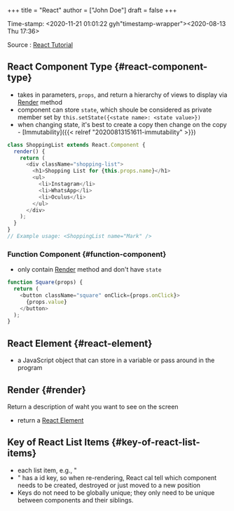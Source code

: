 +++
title = "React"
author = ["John Doe"]
draft = false
+++

Time-stamp: <2020-11-21 01:01:22 gyh"timestamp-wrapper"><span class="timestamp">&lt;2020-08-13 Thu 17:36&gt;</span></span>

Source
: [React Tutorial](https://reactjs.org/tutorial/tutorial.html)


## React Component Type {#react-component-type}

-   takes in parameters, `props`, and return a hierarchy of views to display via [Render](#render) method
-   component can store `state`, which shoule be considered as private member
    set by `this.setState({<state name>: <state value>})`
-   when changing state, it's best to create a copy then change on the copy - [Immutability]({{< relref "20200813151611-immutability" >}})

<!--listend-->

```javascript
class ShoppingList extends React.Component {
  render() {
    return (
      <div className="shopping-list">
        <h1>Shopping List for {this.props.name}</h1>
        <ul>
          <li>Instagram</li>
          <li>WhatsApp</li>
          <li>Oculus</li>
        </ul>
      </div>
    );
  }
}
// Example usage: <ShoppingList name="Mark" />
```


### Function Component {#function-component}

-   only contain [Render](#render) method and don't have `state`

<!--listend-->

```javascript
function Square(props) {
  return (
    <button className="square" onClick={props.onClick}>
      {props.value}
    </button>
  );
}
```


## React Element {#react-element}

-   a JavaScript object that can store in a variable or pass around in the program


## Render {#render}

Return a description of waht you want to see on the screen

-   return a [React Element](#react-element)


## Key of React List Items {#key-of-react-list-items}

-   each list item, e.g., "<li>" has a id key, so when re-rendering, React cal tell which component needs to be created, destroyed or just moved to a new position
-   Keys do not need to be globally unique; they only need to be unique between components and their siblings.
